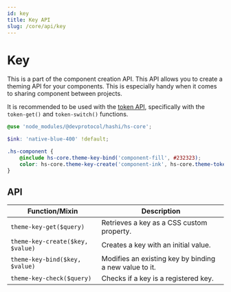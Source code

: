 ```yaml
---
id: key
title: Key API
slug: /core/api/key
---
```

# Key
This is a part of the component creation API. This API allows you to create a theming API for your components. This is especially handy when it comes to sharing component between projects.

It is recommended to be used with the [token API](/docs/core/api/token), specifically with the `token-get()` and `token-switch()` functions.

```scss
@use 'node_modules/@devprotocol/hashi/hs-core';

$ink: 'native-blue-400' !default;

.hs-component {
    @include hs-core.theme-key-bind('component-fill', #232323);
    color: hs-core.theme-key-create('component-ink', hs-core.theme-token-switch($ink));
}
```

## API
| Function/Mixin                   | Description                                            |
|----------------------------------|--------------------------------------------------------|
| `theme-key-get($query)`          | Retrieves a key as a CSS custom property.              |
| `theme-key-create($key, $value)` | Creates a key with an initial value.                   |
| `theme-key-bind($key, $value)`   | Modifies an existing key by binding a new value to it. |
| `theme-key-check($query)`        | Checks if a key is a registered key.                   |